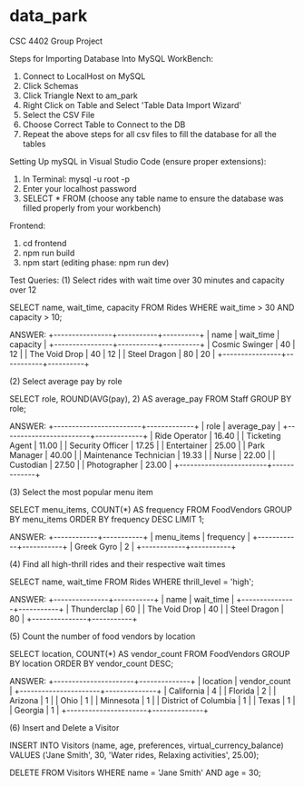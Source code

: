 # data_park
CSC 4402 Group Project

Steps for Importing Database Into MySQL WorkBench:
1. Connect to LocalHost on MySQL
2. Click Schemas 
3. Click Triangle Next to am_park
4. Right Click on Table and Select 'Table Data Import Wizard'
5. Select the CSV File 
6. Choose Correct Table to Connect to the DB 
7. Repeat the above steps for all csv files to fill the database for all the tables

Setting Up mySQL in Visual Studio Code (ensure proper extensions):
1. In Terminal: mysql -u root -p
2. Enter your localhost password
3. SELECT * FROM (choose any table name to ensure the database was filled properly from your workbench)

Frontend:
1. cd frontend
2. npm run build
3. npm start (editing phase: npm run dev)

Test Queries:
(1) Select rides with wait time over 30 minutes and capacity over 12

SELECT name, wait_time, capacity
FROM Rides
WHERE wait_time > 30 AND capacity > 10;

ANSWER:
+----------------+-----------+----------+
| name           | wait_time | capacity |
+----------------+-----------+----------+
| Cosmic Swinger |        40 |       12 |
| The Void Drop  |        40 |       12 |
| Steel Dragon   |        80 |       20 |
+----------------+-----------+----------+


(2) Select average pay by role

SELECT role, ROUND(AVG(pay), 2) AS average_pay
FROM Staff
GROUP BY role;

ANSWER:
+------------------------+-------------+
| role                   | average_pay |
+------------------------+-------------+
| Ride Operator          |       16.40 |
| Ticketing Agent        |       11.00 |
| Security Officer       |       17.25 |
| Entertainer            |       25.00 |
| Park Manager           |       40.00 |
| Maintenance Technician |       19.33 |
| Nurse                  |       22.00 |
| Custodian              |       27.50 |
| Photographer           |       23.00 |
+------------------------+-------------+


(3) Select the most popular menu item

SELECT menu_items, COUNT(*) AS frequency
FROM FoodVendors
GROUP BY menu_items
ORDER BY frequency DESC
LIMIT 1;

ANSWER:
+------------+-----------+
| menu_items | frequency |
+------------+-----------+
| Greek Gyro |         2 |
+------------+-----------+

(4) Find all high-thrill rides and their respective wait times

SELECT name, wait_time
FROM Rides
WHERE thrill_level = 'high';

ANSWER:
+---------------+-----------+
| name          | wait_time |
+---------------+-----------+
| Thunderclap   |        60 |
| The Void Drop |        40 |
| Steel Dragon  |        80 |
+---------------+-----------+

(5) Count the number of food vendors by location

SELECT location, COUNT(*) AS vendor_count
FROM FoodVendors
GROUP BY location
ORDER BY vendor_count DESC;

ANSWER:
+----------------------+--------------+
| location             | vendor_count |
+----------------------+--------------+
| California           |            4 |
| Florida              |            2 |
| Arizona              |            1 |
| Ohio                 |            1 |
| Minnesota            |            1 |
| District of Columbia |            1 |
| Texas                |            1 |
| Georgia              |            1 |
+----------------------+--------------+

(6) Insert and Delete a Visitor

INSERT INTO Visitors (name, age, preferences, virtual_currency_balance)
VALUES ('Jane Smith', 30, 'Water rides, Relaxing activities', 25.00);

DELETE FROM Visitors
WHERE name = 'Jane Smith' AND age = 30;
